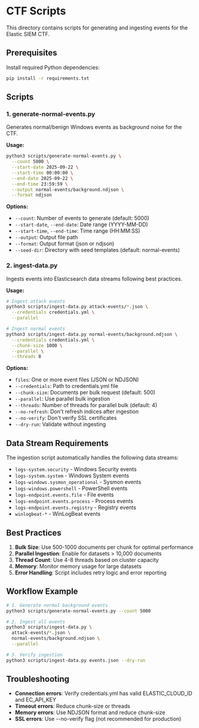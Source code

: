 # CTF Scripts

This directory contains scripts for generating and ingesting events for the Elastic SIEM CTF.

## Prerequisites

Install required Python dependencies:

```bash
pip install -r requirements.txt
```

## Scripts

### 1. generate-normal-events.py

Generates normal/benign Windows events as background noise for the CTF.

**Usage:**

```bash
python3 scripts/generate-normal-events.py \
  --count 5000 \
  --start-date 2025-09-22 \
  --start-time 00:00:00 \
  --end-date 2025-09-22 \
  --end-time 23:59:59 \
  --output normal-events/background.ndjson \
  --format ndjson
```

**Options:**
- `--count`: Number of events to generate (default: 5000)
- `--start-date`, `--end-date`: Date range (YYYY-MM-DD)
- `--start-time`, `--end-time`: Time range (HH:MM:SS)
- `--output`: Output file path
- `--format`: Output format (json or ndjson)
- `--seed-dir`: Directory with seed templates (default: normal-events)

### 2. ingest-data.py

Ingests events into Elasticsearch data streams following best practices.

**Usage:**

```bash
# Ingest attack events
python3 scripts/ingest-data.py attack-events/*.json \
  --credentials credentials.yml \
  --parallel

# Ingest normal events
python3 scripts/ingest-data.py normal-events/background.ndjson \
  --credentials credentials.yml \
  --chunk-size 1000 \
  --parallel \
  --threads 8
```

**Options:**
- `files`: One or more event files (JSON or NDJSON)
- `--credentials`: Path to credentials.yml file
- `--chunk-size`: Documents per bulk request (default: 500)
- `--parallel`: Use parallel bulk ingestion
- `--threads`: Number of threads for parallel bulk (default: 4)
- `--no-refresh`: Don't refresh indices after ingestion
- `--no-verify`: Don't verify SSL certificates
- `--dry-run`: Validate without ingesting

## Data Stream Requirements

The ingestion script automatically handles the following data streams:
- `logs-system.security` - Windows Security events
- `logs-system.system` - Windows System events
- `logs-windows.sysmon_operational` - Sysmon events
- `logs-windows.powershell` - PowerShell events
- `logs-endpoint.events.file` - File events
- `logs-endpoint.events.process` - Process events
- `logs-endpoint.events.registry` - Registry events
- `winlogbeat-*` - WinLogBeat events

## Best Practices

1. **Bulk Size**: Use 500-1000 documents per chunk for optimal performance
2. **Parallel Ingestion**: Enable for datasets > 10,000 documents
3. **Thread Count**: Use 4-8 threads based on cluster capacity
4. **Memory**: Monitor memory usage for large datasets
5. **Error Handling**: Script includes retry logic and error reporting

## Workflow Example

```bash
# 1. Generate normal background events
python3 scripts/generate-normal-events.py --count 5000

# 2. Ingest all events
python3 scripts/ingest-data.py \
  attack-events/*.json \
  normal-events/background.ndjson \
  --parallel

# 3. Verify ingestion
python3 scripts/ingest-data.py events.json --dry-run
```

## Troubleshooting

- **Connection errors**: Verify credentials.yml has valid ELASTIC_CLOUD_ID and EC_API_KEY
- **Timeout errors**: Reduce chunk-size or threads
- **Memory errors**: Use NDJSON format and reduce chunk-size
- **SSL errors**: Use --no-verify flag (not recommended for production)